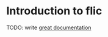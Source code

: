# Introduction to flic

TODO: write [great documentation](http://jacobian.org/writing/great-documentation/what-to-write/)

